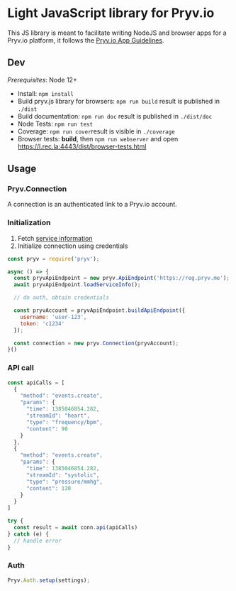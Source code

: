 # Light JavaScript library for Pryv.io

This JS library is meant to facilitate writing NodeJS and browser apps for a Pryv.io platform, it follows the [Pryv.io App Guidelines](https://api.pryv.com/guides/app-guidelines/).

## Dev

*Prerequisites*: Node 12+

- Install: `npm install`
- Build pryv.js library for browsers: `npm run build` result is published in `./dist`
- Build documentation: `npm run doc` result is published in `./dist/doc` 
- Node Tests: `npm run test`
- Coverage: `npm run cover`result is visible in `./coverage`
- Browser tests: **build**, then `npm run webserver` and open https://l.rec.la:4443/dist/browser-tests.html

## Usage

### Pryv.Connection

A connection is an authenticated link to a Pryv.io account.

### Initialization

1. Fetch [service information](https://api.pryv.com/reference/#service-info)
2. Initialize connection using credentials

```javascript
const pryv = require('pryv');

async () => {
  const pryvApiEndpoint = new pryv.ApiEndpoint('https://reg.pryv.me');
  await pryvApiEndpoint.loadServiceInfo();

  // do auth, obtain credentials

  const pryvAccount = pryvApiEndpoint.buildApiEndpoint({
    username: 'user-123',
    token: 'c1234'
  });

  const connection = new pryv.Connection(pryvAccount);
}()
```

### API call

```javascript
const apiCalls = [
  {
    "method": "events.create",
    "params": {
      "time": 1385046854.282,
      "streamId": "heart",
      "type": "frequency/bpm",
      "content": 90
    }
  },
  {
    "method": "events.create",
    "params": {
      "time": 1385046854.282,
      "streamId": "systolic",
      "type": "pressure/mmhg",
      "content": 120
    }
  }
]

try {
  const result = await conn.api(apiCalls)
} catch (e) {
  // handle error
}
```


### Auth

```javascript
Pryv.Auth.setup(settings);



```
